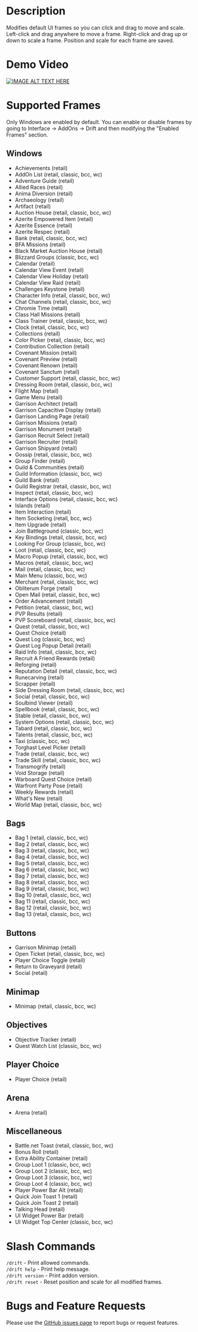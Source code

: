 # Description
Modifies default UI frames so you can click and drag to move and scale. Left-click and drag anywhere to move a frame. Right-click and drag up or down to scale a frame. Position and scale for each frame are saved.

# Demo Video
[![IMAGE ALT TEXT HERE](http://img.youtube.com/vi/R8d-QYxyN7Y/maxresdefault.jpg)](https://youtu.be/R8d-QYxyN7Y)

# Supported Frames
Only Windows are enabled by default. You can enable or disable frames by going to Interface -> AddOns -> Drift and then modifying the "Enabled Frames" section.

## Windows
- Achievements (retail)
- AddOn List (retail, classic, bcc, wc)
- Adventure Guide (retail)
- Allied Races (retail)
- Anima Diversion (retail)
- Archaeology (retail)
- Artifact (retail)
- Auction House (retail, classic, bcc, wc)
- Azerite Empowered Item (retail)
- Azerite Essence (retail)
- Azerite Respec (retail)
- Bank (retail, classic, bcc, wc)
- BFA Missions (retail)
- Black Market Auction House (retail)
- Blizzard Groups (classic, bcc, wc)
- Calendar (retail)
- Calendar View Event (retail)
- Calendar View Holiday (retail)
- Calendar View Raid (retail)
- Challenges Keystone (retail)
- Character Info (retail, classic, bcc, wc)
- Chat Channels (retail, classic, bcc, wc)
- Chromie Time (retail)
- Class Hall Missions (retail)
- Class Trainer (retail, classic, bcc, wc)
- Clock (retail, classic, bcc, wc)
- Collections (retail)
- Color Picker (retail, classic, bcc, wc)
- Contribution Collection (retail)
- Covenant Mission (retail)
- Covenant Preview (retail)
- Covenant Renown (retail)
- Covenant Sanctum (retail)
- Customer Support (retail, classic, bcc, wc)
- Dressing Room (retail, classic, bcc, wc)
- Flight Map (retail)
- Game Menu (retail)
- Garrison Architect (retail)
- Garrison Capacitive Display (retail)
- Garrison Landing Page (retail)
- Garrison Missions (retail)
- Garrison Monument (retail)
- Garrison Recruit Select (retail)
- Garrison Recruiter (retail)
- Garrison Shipyard (retail)
- Gossip (retail, classic, bcc, wc)
- Group Finder (retail)
- Guild & Communities (retail)
- Guild Information (classic, bcc, wc)
- Guild Bank (retail)
- Guild Registrar (retail, classic, bcc, wc)
- Inspect (retail, classic, bcc, wc)
- Interface Options (retail, classic, bcc, wc)
- Islands (retail)
- Item Interaction (retail)
- Item Socketing (retail, bcc, wc)
- Item Upgrade (retail)
- Join Battleground (classic, bcc, wc)
- Key Bindings (retail, classic, bcc, wc)
- Looking For Group (classic, bcc, wc)
- Loot (retail, classic, bcc, wc)
- Macro Popup (retail, classic, bcc, wc)
- Macros (retail, classic, bcc, wc)
- Mail (retail, classic, bcc, wc)
- Main Menu (classic, bcc, wc)
- Merchant (retail, classic, bcc, wc)
- Obliterum Forge (retail)
- Open Mail (retail, classic, bcc, wc)
- Order Advancement (retail)
- Petition (retail, classic, bcc, wc)
- PVP Results (retail)
- PVP Scoreboard (retail, classic, bcc, wc)
- Quest (retail, classic, bcc, wc)
- Quest Choice (retail)
- Quest Log (classic, bcc, wc)
- Quest Log Popup Detail (retail)
- Raid Info (retail, classic, bcc, wc)
- Recruit A Friend Rewards (retail)
- Reforging (retail)
- Reputation Detail (retail, classic, bcc, wc)
- Runecarving (retail)
- Scrapper (retail)
- Side Dressing Room (retail, classic, bcc, wc)
- Social (retail, classic, bcc, wc)
- Soulbind Viewer (retail)
- Spellbook (retail, classic, bcc, wc)
- Stable (retail, classic, bcc, wc)
- System Options (retail, classic, bcc, wc)
- Tabard (retail, classic, bcc, wc)
- Talents (retail, classic, bcc, wc)
- Taxi (classic, bcc, wc)
- Torghast Level Picker (retail)
- Trade (retail, classic, bcc, wc)
- Trade Skill (retail, classic, bcc, wc)
- Transmogrify (retail)
- Void Storage (retail)
- Warboard Quest Choice (retail)
- Warfront Party Pose (retail)
- Weekly Rewards (retail)
- What's New (retail)
- World Map (retail, classic, bcc, wc)

## Bags
- Bag 1 (retail, classic, bcc, wc)
- Bag 2 (retail, classic, bcc, wc)
- Bag 3 (retail, classic, bcc, wc)
- Bag 4 (retail, classic, bcc, wc)
- Bag 5 (retail, classic, bcc, wc)
- Bag 6 (retail, classic, bcc, wc)
- Bag 7 (retail, classic, bcc, wc)
- Bag 8 (retail, classic, bcc, wc)
- Bag 9 (retail, classic, bcc, wc)
- Bag 10 (retail, classic, bcc, wc)
- Bag 11 (retail, classic, bcc, wc)
- Bag 12 (retail, classic, bcc, wc)
- Bag 13 (retail, classic, bcc, wc)

## Buttons
- Garrison Minimap (retail)
- Open Ticket (retail, classic, bcc, wc)
- Player Choice Toggle (retail)
- Return to Graveyard (retail)
- Social (retail)

## Minimap
- Minimap (retail, classic, bcc, wc)

## Objectives
- Objective Tracker (retail)
- Quest Watch List (classic, bcc, wc)

## Player Choice
- Player Choice (retail)

## Arena
- Arena (retail)

## Miscellaneous
- Battle.net Toast (retail, classic, bcc, wc)
- Bonus Roll (retail)
- Extra Ability Container (retail)
- Group Loot 1 (classic, bcc, wc)
- Group Loot 2 (classic, bcc, wc)
- Group Loot 3 (classic, bcc, wc)
- Group Loot 4 (classic, bcc, wc)
- Player Power Bar Alt (retail)
- Quick Join Toast 1 (retail)
- Quick Join Toast 2 (retail)
- Talking Head (retail)
- UI Widget Power Bar (retail)
- UI Widget Top Center (classic, bcc, wc)

# Slash Commands
`/drift` - Print allowed commands.  
`/drift help` - Print help message.  
`/drift version` - Print addon version.  
`/drift reset` - Reset position and scale for all modified frames.

# Bugs and Feature Requests
Please use the [GitHub issues page](https://github.com/jaredbwasserman/drift/issues) to report bugs or request features.